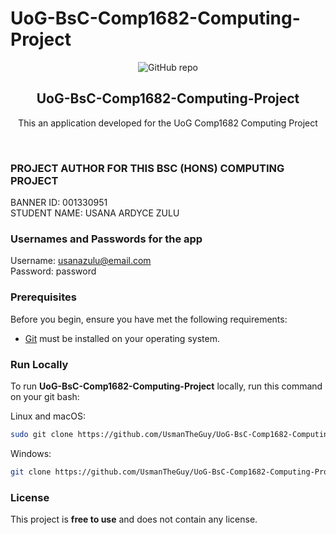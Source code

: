 # UoG-BsC-Comp1682-Computing-Project
<div align="center">
  
  ![GitHub repo](https://github.com/UsmanTheGuy/UoG-BsC-Comp1682-Computing-Project)
  <br />
  

  <h2 align="center"> UoG-BsC-Comp1682-Computing-Project </h2>

 This an application developed for the UoG Comp1682 Computing Project

</div>

<br />

### PROJECT AUTHOR FOR THIS BSC (HONS) COMPUTING PROJECT
BANNER ID: 001330951 <br />
STUDENT NAME: USANA ARDYCE ZULU


### Usernames and Passwords for the app

Username: usanazulu@email.com <br />
Password: password


### Prerequisites

Before you begin, ensure you have met the following requirements:

* [Git](https://git-scm.com/downloads "Download Git") must be installed on your operating system.

### Run Locally

To run **UoG-BsC-Comp1682-Computing-Project** locally, run this command on your git bash:

Linux and macOS:

```bash
sudo git clone https://github.com/UsmanTheGuy/UoG-BsC-Comp1682-Computing-Project.git
```

Windows:

```bash
git clone https://github.com/UsmanTheGuy/UoG-BsC-Comp1682-Computing-Project.git
```

### License
This project is **free to use** and does not contain any license.
